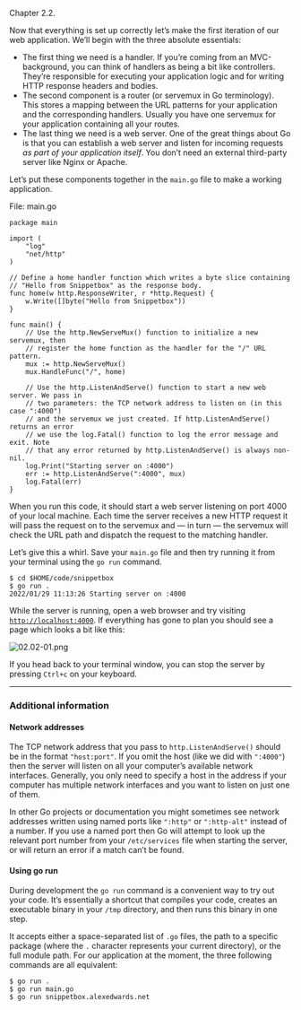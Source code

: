 Chapter 2.2.

Now that everything is set up correctly let’s make the first iteration of our web application. We’ll begin with the three absolute essentials:

-   The first thing we need is a handler. If you’re coming from an MVC-background, you can think of handlers as being a bit like controllers. They’re responsible for executing your application logic and for writing HTTP response headers and bodies.
-   The second component is a router (or servemux in Go terminology). This stores a mapping between the URL patterns for your application and the corresponding handlers. Usually you have one servemux for your application containing all your routes.
-   The last thing we need is a web server. One of the great things about Go is that you can establish a web server and listen for incoming requests _as part of your application itself_. You don’t need an external third-party server like Nginx or Apache.
    

Let’s put these components together in the `main.go` file to make a working application.

File: main.go

```
package main

import (
    "log"
    "net/http"
)

// Define a home handler function which writes a byte slice containing
// "Hello from Snippetbox" as the response body.
func home(w http.ResponseWriter, r *http.Request) {
    w.Write([]byte("Hello from Snippetbox"))
}

func main() {
    // Use the http.NewServeMux() function to initialize a new servemux, then
    // register the home function as the handler for the "/" URL pattern.
    mux := http.NewServeMux()
    mux.HandleFunc("/", home)

    // Use the http.ListenAndServe() function to start a new web server. We pass in
    // two parameters: the TCP network address to listen on (in this case ":4000")
    // and the servemux we just created. If http.ListenAndServe() returns an error
    // we use the log.Fatal() function to log the error message and exit. Note
    // that any error returned by http.ListenAndServe() is always non-nil.
    log.Print("Starting server on :4000")
    err := http.ListenAndServe(":4000", mux)
    log.Fatal(err)
}
```

When you run this code, it should start a web server listening on port 4000 of your local machine. Each time the server receives a new HTTP request it will pass the request on to the servemux and — in turn — the servemux will check the URL path and dispatch the request to the matching handler.

Let’s give this a whirl. Save your `main.go` file and then try running it from your terminal using the `go run` command.

```
$ cd $HOME/code/snippetbox
$ go run .
2022/01/29 11:13:26 Starting server on :4000
```

While the server is running, open a web browser and try visiting [`http://localhost:4000`](http://localhost:4000/). If everything has gone to plan you should see a page which looks a bit like this:

![02.02-01.png](https://lets-go.alexedwards.net/sample/assets/img/02.02-01.png)

If you head back to your terminal window, you can stop the server by pressing `Ctrl+c` on your keyboard.

___

### Additional information

#### Network addresses

The TCP network address that you pass to `http.ListenAndServe()` should be in the format `"host:port"`. If you omit the host (like we did with `":4000"`) then the server will listen on all your computer’s available network interfaces. Generally, you only need to specify a host in the address if your computer has multiple network interfaces and you want to listen on just one of them.

In other Go projects or documentation you might sometimes see network addresses written using named ports like `":http"` or `":http-alt"` instead of a number. If you use a named port then Go will attempt to look up the relevant port number from your `/etc/services` file when starting the server, or will return an error if a match can’t be found.

#### Using go run

During development the `go run` command is a convenient way to try out your code. It’s essentially a shortcut that compiles your code, creates an executable binary in your `/tmp` directory, and then runs this binary in one step.

It accepts either a space-separated list of `.go` files, the path to a specific package (where the `.` character represents your current directory), or the full module path. For our application at the moment, the three following commands are all equivalent:

```
$ go run .
$ go run main.go
$ go run snippetbox.alexedwards.net
```